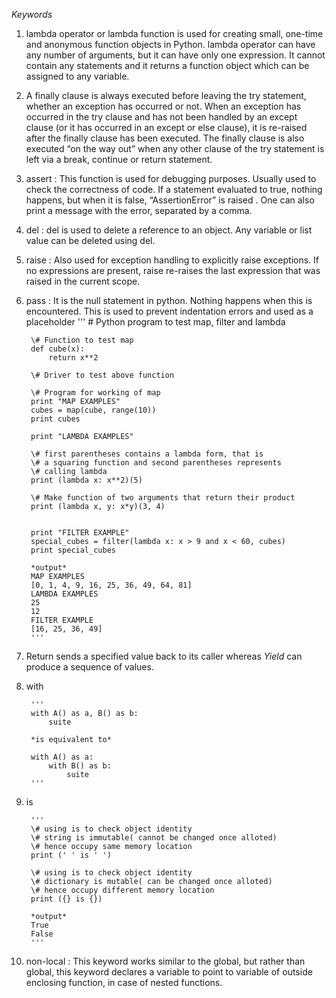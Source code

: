 
*Keywords*
1. lambda operator or lambda function is used for creating small, one-time and anonymous function objects in Python. lambda operator can have any number of arguments, but it can have only one expression. It cannot contain any statements and it returns a function object which can be assigned to any variable.

2. A finally clause is always executed before leaving the try statement, whether an exception has occurred or not. When an exception has occurred in the try clause and has not been handled by an except clause (or it has occurred in an except or else clause), it is re-raised after the finally clause has been executed. The finally clause is also executed “on the way out” when any other clause of the try statement is left via a break, continue or return statement.

3. assert : This function is used for debugging purposes. Usually used to check the correctness of code. If a statement evaluated to true, nothing happens, but when it is false, “AssertionError” is raised . One can also print a message with the error, separated by a comma.

4. del : del is used to delete a reference to an object. Any variable or list value can be deleted using del.

5. raise : Also used for exception handling to explicitly raise exceptions. If no expressions are present, raise re-raises the last expression that was raised in the current scope.

6. pass : It is the null statement in python. Nothing happens when this is encountered. This is used to prevent indentation errors and used as a placeholder
  		'''
		\# Python program to test map, filter and lambda

		\# Function to test map 
		def cube(x):
			return x**2

		\# Driver to test above function

		\# Program for working of map 
		print "MAP EXAMPLES"
		cubes = map(cube, range(10))
		print cubes

		print "LAMBDA EXAMPLES"

		\# first parentheses contains a lambda form, that is 
		\# a squaring function and second parentheses represents
		\# calling lambda
		print (lambda x: x**2)(5)

		\# Make function of two arguments that return their product
		print (lambda x, y: x*y)(3, 4)


		print "FILTER EXAMPLE"
		special_cubes = filter(lambda x: x > 9 and x < 60, cubes)
		print special_cubes

		*output*
		MAP EXAMPLES
		[0, 1, 4, 9, 16, 25, 36, 49, 64, 81]
		LAMBDA EXAMPLES
		25
		12
		FILTER EXAMPLE
		[16, 25, 36, 49]
		'''
7. Return sends a specified value back to its caller whereas *Yield* can produce a sequence of values. 
8. with

		'''
		with A() as a, B() as b:
			suite

		*is equivalent to*

		with A() as a:
			with B() as b:
				suite
		'''
	
9. is

		'''
		\# using is to check object identity
		\# string is immutable( cannot be changed once alloted)
		\# hence occupy same memory location
		print (' ' is ' ')

		\# using is to check object identity
		\# dictionary is mutable( can be changed once alloted)
		\# hence occupy different memory location
		print ({} is {})

		*output*
		True
		False	
		'''
10. non-local : This keyword works similar to the global, but rather than global, this keyword declares a variable to point to variable of outside enclosing function, in case of nested functions.






